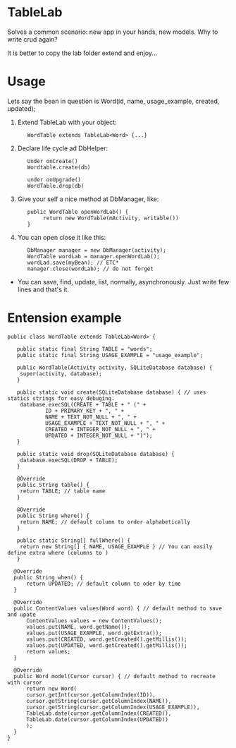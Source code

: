# TableLab

Solves a common scenario: new app in your hands, new models. Why to write crud again? 

It is better to copy the lab folder extend and enjoy...

# Usage

Lets say the bean in question is Word(id, name, usage_example, created, updated);

1. Extend TableLab with your object: 

          WordTable extends TableLab<Word> {...}
          
2. Declare life cycle ad DbHelper: 

          Under onCreate()
          Wordtable.create(db) 
          
          under onUpgrade()
          WordTable.drop(db)

3. Give your self a nice method at DbManager, like: 

          public WordTable openWordLab() {
               return new WordTable(mActivity, writable())
          }


4. You can open close it like this:

          DbManager manager = new DbManager(activity);
          WordTable wordLab = manager.openWordLab();
          wordLad.save(myBean); // ETC*
          manager.close(wordLab); // do not forget

* You can save, find, update, list, normally, asynchronously. Just write few lines and that's it.

# Entension example

    public class WordTable extends TableLab<Word> {

       public static final String TABLE = "words";
       public static final String USAGE_EXAMPLE = "usage_example";

       public WordTable(Activity activity, SQLiteDatabase database) {
        super(activity, database);
       }

       public static void create(SQLiteDatabase database) { // uses statics strings for easy debuging.
        database.execSQL(CREATE + TABLE + " (" +
                ID + PRIMARY_KEY + ", " +
                NAME + TEXT_NOT_NULL + ", " +
                USAGE_EXAMPLE + TEXT_NOT_NULL + ", " +
                CREATED + INTEGER_NOT_NULL + ", " +
                UPDATED + INTEGER_NOT_NULL + ")");
       }

       public static void drop(SQLiteDatabase database) {
        database.execSQL(DROP + TABLE);
       }

       @Override
       public String table() {
        return TABLE; // table name
       }

       @Override
       public String where() {
        return NAME; // default column to order alphabetically
       }

       public static String[] fullWhere() { 
        return new String[] { NAME, USAGE_EXAMPLE } // You can easily define extra where (columns to )
       }

      @Override
      public String when() {
          return UPDATED; // default column to oder by time
      }

      @Override
      public ContentValues values(Word word) { // default method to save and upate
          ContentValues values = new ContentValues();
          values.put(NAME, word.getName());
          values.put(USAGE_EXAMPLE, word.getExtra());
          values.put(CREATED, word.getCreated().getMillis());
          values.put(UPDATED, word.getCreated().getMillis());
          return values;
      }

      @Override
      public Word model(Cursor cursor) { // default method to recreate with cursor
          return new Word(
          cursor.getInt(cursor.getColumnIndex(ID)),
          cursor.getString(cursor.getColumnIndex(NAME)),
          cursor.getString(cursor.getColumnIndex(USAGE_EXAMPLE)),
          TableLab.date(cursor.getColumnIndex(CREATED)),
          TableLab.date(cursor.getColumnIndex(UPDATED))
          );
      }
    }




